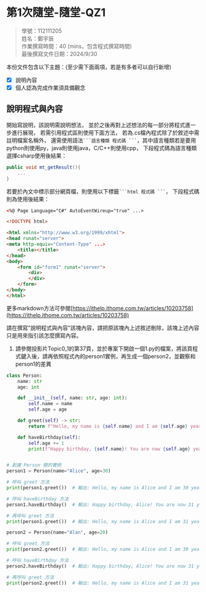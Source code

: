 # 第1次隨堂-隨堂-QZ1
>
>學號：112111205
><br />
>姓名：鄭宇辰
><br />
>作業撰寫時間：40 (mins，包含程式撰寫時間)
><br />
>最後撰寫文件日期：2024/9/30
>

本份文件包含以下主題：(至少需下面兩項，若是有多者可以自行新增)
- [x] 說明內容
- [x] 個人認為完成作業須具備觀念

## 說明程式與內容

開始寫說明，該說明需說明想法，
並於之後再對上述想法的每一部分將程式進一步進行展現，
若需引用程式區則使用下面方法，
若為.cs檔內程式除了於敘述中需註明檔案名稱外，
還需使用語法` ```語言種類 程式碼 ``` `，其中語言種類若是要用python則使用py，java則使用java，C/C++則使用cpp，
下段程式碼為語言種類選擇csharp使用後結果：

```csharp
public void mt_getResult(){
    ...
}
```

若要於內文中標示部分網頁檔，則使用以下標籤` ```html 程式碼 ``` `，
下段程式碼則為使用後結果：

```html
<%@ Page Language="C#" AutoEventWireup="true" ...>

<!DOCTYPE html>

<html xmlns="http://www.w3.org/1999/xhtml">
<head runat="server">
<meta http-equiv="Content-Type" ...>
    <title></title>
</head>
<body>
    <form id="form1" runat="server">
        <div>
        </div>
    </form>
</body>
</html>
```

更多markdown方法可參閱[https://ithelp.ithome.com.tw/articles/10203758](https://ithelp.ithome.com.tw/articles/10203758)

請在撰寫"說明程式與內容"該塊內容，請把原該塊內上述敘述刪除，該塊上述內容只是用來指引該怎麼撰寫內容。

1. 請參閱投影片Topic0_1的第37頁，並於專案下開啟一個1.py的檔案，將該頁程式鍵入後，請再依照程式內的person1實例，再生成一個person2，並觀察和person1的差異
```py
class Person:
    name: str
    age: int

    def __init__(self, name: str, age: int):
        self.name = name
        self.age = age

    def greet(self) -> str:
        return f"Hello, my name is {self.name} and I am {self.age} years old."

    def haveBirthday(self):
        self.age += 1
        print(f"Happy birthday, {self.name}! You are now {self.age} years old.")


# 創建 Person 類的實例
person1 = Person(name="Alice", age=30)

# 呼叫 greet 方法
print(person1.greet())  # 輸出: Hello, my name is Alice and I am 30 years old.

# 呼叫 haveBirthday 方法
person1.haveBirthday()  # 輸出: Happy birthday, Alice! You are now 31 years old.

# 再呼叫 greet 方法
print(person1.greet())  # 輸出: Hello, my name is Alice and I am 31 years old.

person2 = Person(name="Alan", age=20)

# 呼叫 greet 方法
print(person2.greet())  # 輸出: Hello, my name is Alice and I am 30 years old.

# 呼叫 haveBirthday 方法
person2.haveBirthday()  # 輸出: Happy birthday, Alice! You are now 31 years old.

# 再呼叫 greet 方法
print(person2.greet())  # 輸出: Hello, my name is Alice and I am 31 years old.
```
